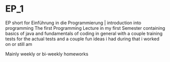 # EP_1
EP short for Einführung in die Programmierung | introduction into programming
The first Programming Lecture in my first Semester containing basics of java and fundamentals of coding in general
with a couple training tests for the actual tests 
and a couple fun ideas i had during that i worked on or still am

Mainly weekly or bi-weekly homeworks

